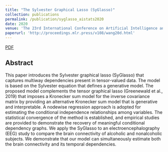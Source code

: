 ```yaml
---
title: "The Sylvester Graphical Lasso (SyGlasso)"
collection: publications
permalink: /publication/syglasso_aistats2020
date: 2020
venue: 'The 23rd International Conference on Artificial Intelligence and Statistics (AISTATS 2020)'
paperurl: 'http://proceedings.mlr.press/v108/wang20d.html'
---
```


[PDF](https://arxiv.org/pdf/2002.00288.pdf)

## Abstract
This paper introduces the Sylvester graphical lasso (SyGlasso) that captures multiway dependencies present in tensor-valued data. The model is based on the Sylvester equation that defines a generative model. The proposed model complements the tensor graphical lasso (Greenewald et al., 2019) that imposes a Kronecker sum model for the inverse covariance matrix by providing an alternative Kronecker sum model that is generative and interpretable. A nodewise regression approach is adopted for estimating the conditional independence relationships among variables. The statistical convergence of the method is established, and empirical studies are provided to demonstrate the recovery of meaningful conditional dependency graphs. We apply the SyGlasso to an electroencephalography (EEG) study to compare the brain connectivity of alcoholic and nonalcoholic subjects. We demonstrate that our model can simultaneously estimate both the brain connectivity and its temporal dependencies.
